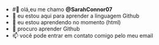 - #👋 olá,eu me  chamo **@SarahConnor07**
- 👀 eu estou aqui para aprender a linguagem Github
- 🌱 eu estou aprendendo no momento (html)
- 💞️ procuro aprender Github
- 📫 vocẽ pode entrar em contato comigo pelo meu email

<!---
SarahConnor07/SarahConnor07 is a ✨ special ✨ repository because its `README.md` (this file) appears on your GitHub profile.
You can click the Preview link to take a look at your changes.
--->
